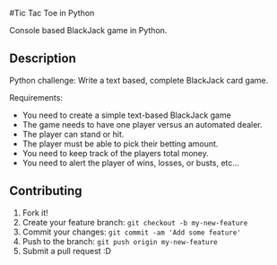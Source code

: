 #Tic Tac Toe in Python

Console based BlackJack game in Python.


## Description

Python challenge: Write a text based, complete BlackJack card game.


Requirements:
* You need to create a simple text-based BlackJack game
* The game needs to have one player versus an automated dealer.
* The player can stand or hit.
* The player must be able to pick their betting amount.
* You need to keep track of the players total money.
* You need to alert the player of wins, losses, or busts, etc...

## Contributing

1. Fork it!
2. Create your feature branch: `git checkout -b my-new-feature`
3. Commit your changes: `git commit -am 'Add some feature'`
4. Push to the branch: `git push origin my-new-feature`
5. Submit a pull request :D
